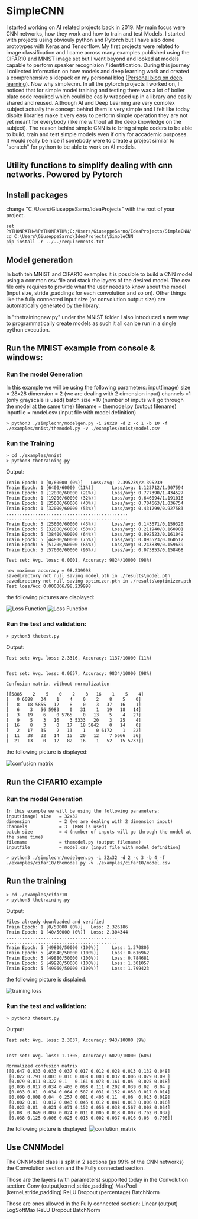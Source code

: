 # SimpleCNN

I started working on AI related projects back in 2019. My main focus were CNN networks, how they work and how to train and test Models. I started with projects using obviouly python and Pytorch but I have also done prototypes with Keras and Tensorflow.
My first projects were related to image classification and I came across many examples published using the CIFAR10 and MNIST image set but I went beyond and looked at models capable to perform speaker recognizion / identification.
During this journey I collected information on how models and deep learning work and created a comprehensive slidepack on my personal blog ([Personal blog on deep learning](https://sites.google.com/site/gsarnotechboard/Downhome/deep-learning)).
Now why simplecnn. In all the pytorch projects I worked on, I noticed that for simple model training and testing there was a lot of boiler plate code required which could be easily wrapped up in a library and easily shared and reused. Although AI and Deep Learning are very complex subject actually the concept behind them is very simple and I felt like today dispite libraries make it very easy to perform simple operation they are not yet meant for everybody (like me without all the deep knowledge on the subject).
The reason behind simple CNN is to bring simple coders to be able to build, train and test simple models even if only for accademic purposes. 
It would really be nice if somebody were to create a project similar to "scratch" for python to be able to work on AI models.


## Utility functions to simplify dealing with cnn networks. Powered by Pytorch

## Install packages
change "C:/Users/GiuseppeSarno/IdeaProjects" with the root of your project.

```
set PYTHONPATH=%PYTHONPATH%;C:/Users/GiuseppeSarno/IdeaProjects/SimpleCNN/
cd C:\Users\GiuseppeSarno\IdeaProjects\SimpleCNN
pip install -r ../../requirements.txt
```

## Model generation
In both teh MNIST and CIFAR10 examples it is possible to build a CNN model using a common csv file 
and stack the layers of the desired model. The csv file only requires to provide what the user needs to know about the model 
(input size, stride ,paddings for each convolution and so on). Other things like the fully connected input size (or convolution output size) are automatically generated by the library. 

In "thetrainingnew.py" under the MNIST folder I also introduced a new way to programmatically create models as such it all can be run in a single python execution.

## Run the MNIST example from console & windows:

### Run the model Generation

In this example we will be using the following parameters:
input(image) size   = 28x28
dimension           = 2 (we are dealing with 2 dimension input)
channels            =1  (only grayscale is used)
batch size          =10 (number of inputs will go through the model at the same time) 
filename            = themodel.py (output filename)
inputfile           = model.csv (input file with model definition)

```
> python3 ./simplecnn/modelgen.py -i 28x28 -d 2 -c 1 -b 10 -f ./examples/mnist/themodel.py -v ./examples/mnist/model.csv
```

### Run the Training
```
> cd ./examples/mnist
> python3 thetraining.py
```
Output:
```
Train Epoch: 1 [0/60000 (0%)]   Loss/avg: 2.395239/2.395239
Train Epoch: 1 [6400/60000 (11%)]       Loss/avg: 1.123712/1.907594
Train Epoch: 1 [12800/60000 (21%)]      Loss/avg: 0.777390/1.434527
Train Epoch: 1 [19200/60000 (32%)]      Loss/avg: 0.646094/1.191016
Train Epoch: 1 [25600/60000 (43%)]      Loss/avg: 0.704663/1.036754
Train Epoch: 1 [32000/60000 (53%)]      Loss/avg: 0.431299/0.927583
..............................................
..............................................
Train Epoch: 5 [25600/60000 (43%)]      Loss/avg: 0.143671/0.159320
Train Epoch: 5 [32000/60000 (53%)]      Loss/avg: 0.211940/0.160901
Train Epoch: 5 [38400/60000 (64%)]      Loss/avg: 0.092523/0.161049
Train Epoch: 5 [44800/60000 (75%)]      Loss/avg: 0.093523/0.160512
Train Epoch: 5 [51200/60000 (85%)]      Loss/avg: 0.243839/0.159639
Train Epoch: 5 [57600/60000 (96%)]      Loss/avg: 0.073853/0.158468

Test set: Avg. loss: 0.0001, Accuracy: 9824/10000 (98%)

new maximum accuracy = 98.239998
savedirectory not null saving model.pth in ./results\model.pth
savedirectory not null saving optimizer.pth in ./results\optimizer.pth
Test loss/Acc 0.000066/98.239998
```
the following pictures are displayed:


![Loss Function](https://github.com/giusarno/SimpleCNN/blob/master/examples/mnist/loss.png)
![Loss Function](https://github.com/giusarno/SimpleCNN/blob/master/examples/mnist/accuracy.png)
### Run the test and validation:

`> python3 thetest.py`

Output:
```
Test set: Avg. loss: 2.3316, Accuracy: 1137/10000 (11%)


Test set: Avg. loss: 0.0657, Accuracy: 9834/10000 (98%)

Confusion matrix, without normalization

[[5885    2    5    0    2    3   16    1    5    4]
[   0 6688   34    1    4    0    2    8    5    0]
[   8   18 5855   12    8    0    3   37   16    1]
[   6    3   56 5983    0   31    1   19   18   14]
[   3   19    6    0 5765    0   13    5    4   27]
[   9    5    3   16    3 5333   20    3   25    4]
[  16    8    3    0   17   18 5842    0   14    0]
[   2   17   35    2   13    1    0 6172    1   22]
[  11   38   32   14   15   20   12    7 5666   36]
[  21   13    0   12   82   16    1   52   15 5737]]

```
the following picture is displayed:

![confusion matrix](https://github.com/giusarno/SimpleCNN/blob/master/examples/mnist/conf_matrix.png)

## Run the CIFAR10 example

### Run the model Generation
```
In this example we will be using the following parameters:
input(image) size   = 32x32
dimension           = 2 (we are dealing with 2 dimension input)
channels            = 3  (RGB is used)
batch size          = 4 (number of inputs will go through the model at the same time)
filename            = themodel.py (output filename)
inputfile           = model.csv (input file with model definition)
```

`> python3 ./simplecnn/modelgen.py -i 32x32 -d 2 -c 3 -b 4 -f ./examples/cifar10/themodel.py -v ./examples/cifar10/model.csv`

## Run the training

```
> cd ./examples/cifar10
> python3 thetraining.py
```
Output:
```
Files already downloaded and verified
Train Epoch: 1 [0/50000 (0%)]   Loss: 2.326186
Train Epoch: 1 [40/50000 (0%)]  Loss: 2.304344
..........................................
..........................................
Train Epoch: 5 [49800/50000 (100%)]     Loss: 1.370805
Train Epoch: 5 [49840/50000 (100%)]     Loss: 0.616962
Train Epoch: 5 [49880/50000 (100%)]     Loss: 0.784681
Train Epoch: 5 [49920/50000 (100%)]     Loss: 1.301057
Train Epoch: 5 [49960/50000 (100%)]     Loss: 1.799423
```

the following picture is displaied:

![training loss](examples/cifar10/loss.png)


### Run the test and validation:

`> python3 thetest.py`

Output:
```
Test set: Avg. loss: 2.3037, Accuracy: 943/10000 (9%)


Test set: Avg. loss: 1.1305, Accuracy: 6029/10000 (60%)

Normalized confusion matrix
[[0.647 0.033 0.033 0.037 0.017 0.012 0.028 0.013 0.132 0.048]
 [0.022 0.791 0.003 0.016 0.008 0.003 0.032 0.006 0.029 0.09 ]
 [0.079 0.011 0.322 0.1   0.161 0.073 0.161 0.05  0.025 0.018]
 [0.036 0.017 0.034 0.403 0.098 0.111 0.202 0.039 0.02  0.04 ]
 [0.033 0.01  0.034 0.064 0.587 0.031 0.152 0.058 0.017 0.014]
 [0.009 0.008 0.04  0.257 0.081 0.403 0.11  0.06  0.013 0.019]
 [0.002 0.01  0.012 0.043 0.045 0.012 0.841 0.013 0.006 0.016]
 [0.023 0.01  0.021 0.071 0.152 0.056 0.038 0.567 0.008 0.054]
 [0.08  0.049 0.007 0.024 0.011 0.005 0.018 0.007 0.762 0.037]
 [0.038 0.125 0.006 0.025 0.015 0.002 0.037 0.016 0.03  0.706]]
```
the following picture is displayed:
![confution_matrix](./examples/cifar10/conf_matrix.png)


## Use CNNModel

The CNNModel class is split in 2 sections (as 99% of the CNN networks)
the Convolution section and the Fully connected section.

Those are the layers (with parameters) supported today in the Convolution section:
Conv    (output,kernel,stride,padding)
MaxPool (kernel,stride,padding)
ReLU
Dropout (percentage)
BatchNorm

Those are ones allowed in the Fully connected section:
Linear    (output)
LogSoftMax
ReLU
Dropout
BatchNorm 
